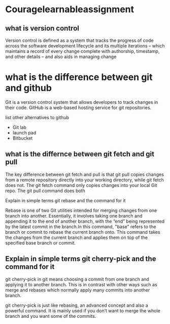 # Couragelearnableassignment
<!DOCTYPE html>
<html>
  <head> </head>
    <body>
    <div>
    <article>
    <h1>  what is version control</h1>
      <p>Version control is defined as a system that tracks the progress of code across the software development lifecycle and its multiple iterations – which maintains a record of every change complete with authorship, timestamp, and other details – and also aids in managing change</p>
      </article></div>

<div>
   <h1> what is the difference between git and github</h1>
   <p>Git is a version control system that allows developers to track changes in their code. GitHub is a web-based hosting service for git repositories.</p>

   <hi> list other alternatives to github</h1>
    <ul>
     <li> Git lab</li>
     <li>launch pad</li>
     <li>Bitbucket</li>
     </ul>
     </div>
<div>
<article>
  <h1> what is the differnce between git fetch and git pull</h1>
  <p>The key difference between git fetch and pull is that git pull copies changes from a remote repository directly into your working directory, while git fetch does not. The git fetch command only copies changes into your local Git repo. The git pull command does both<p>

  <hi>Explain in simple terms git rebase and the command for it</h1>
  <p>Rebase is one of two Git utilities intended for merging changes from one branch into another. Essentially, it involves taking one branch and appending it to the end of another branch, with the “end” being represented by the latest commit in the branch.In this command, "base" refers to the branch or commit to rebase the current branch onto. This command takes the changes from the current branch and applies them on top of the specified base branch or commit.<p>

<h1>Explain in simple terms git cherry-pick and the command for it </h1>
<p>git cherry-pick in git means choosing a commit from one branch and applying it to another branch. This is in contrast with other ways such as merge and rebases which normally apply many commits into another branch.

git cherry-pick is just like rebasing, an advanced concept and also a powerful command. It is mainly used if you don’t want to merge the whole branch and you want some of the commits.</p> </article></div>
    </body>

</html>


